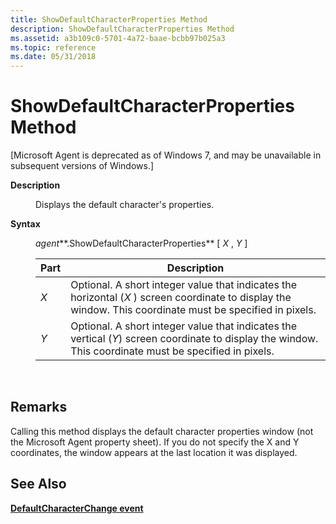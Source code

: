 ```yaml
---
title: ShowDefaultCharacterProperties Method
description: ShowDefaultCharacterProperties Method
ms.assetid: a3b109c0-5701-4a72-baae-bcbb97b025a3
ms.topic: reference
ms.date: 05/31/2018
---
```


# ShowDefaultCharacterProperties Method

\[Microsoft Agent is deprecated as of Windows 7, and may be unavailable in subsequent versions of Windows.\]

<dl> <dt>

<span id="Description"></span><span id="description"></span><span id="DESCRIPTION"></span>**Description**
</dt> <dd>

Displays the default character's properties.

</dd> <dt>

<span id="Syntax"></span><span id="syntax"></span><span id="SYNTAX"></span>**Syntax**
</dt> <dd>

*agent***.ShowDefaultCharacterProperties** \[ *X* , *Y* \]



| Part | Description                                                                                                                                                |
|------|------------------------------------------------------------------------------------------------------------------------------------------------------------|
| *X*  | Optional. A short integer value that indicates the horizontal (*X* ) screen coordinate to display the window. This coordinate must be specified in pixels. |
| *Y*  | Optional. A short integer value that indicates the vertical (*Y*) screen coordinate to display the window. This coordinate must be specified in pixels.    |



 

</dd> </dl>

## Remarks

Calling this method displays the default character properties window (not the Microsoft Agent property sheet). If you do not specify the X and Y coordinates, the window appears at the last location it was displayed.

## See Also

[**DefaultCharacterChange event**](defaultcharacterchange-event.md)


 

 




